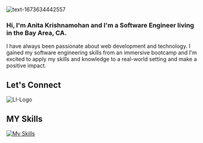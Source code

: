 ![text-1673634442557](https://user-images.githubusercontent.com/113558824/212397400-1f4bca0b-e758-4920-aa51-e67130211d83.png)


### Hi, I'm Anita Krishnamohan and I'm a Software Engineer living in the Bay Area, CA.
I have always been passionate about web development and technology. I gained my software engineering skills
from an immersive bootcamp and I'm excited to apply my skills and knowledge to a real-world setting and make 
a positive impact.

## Let's Connect
![LI-Logo](https://img.shields.io/badge/LinkedIn-0077B5?style=for-the-badge&logo=linkedin&logoColor=white)

## MY Skills
[![My Skills](https://skillicons.dev/icons?i=js,html,css,react,nodejs,express,mongodb,heroku,python,django,postgresql,vscode,github)](https://skillicons.dev)
